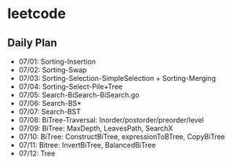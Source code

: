 # leetcode

## Daily Plan
* 07/01: Sorting-Insertion
* 07/02: Sorting-Swap
* 07/03: Sorting-Selection-SimpleSelection + Sorting-Merging
* 07/04: Sorting-Select-Pile+Tree
* 07/05: Search-BiSearch-BiSearch.go
* 07/06: Search-BS*
* 07/07: Search-BST
* 07/08: BiTree-Traversal: Inorder/postorder/preorder/level
* 07/09: BiTree: MaxDepth, LeavesPath, SearchX
* 07/10: BiTree: ConstructBiTree, expressionToBTree, CopyBiTree
* 07/11: Bitree: InvertBiTree, BalancedBiTree
* 07/12: Tree

